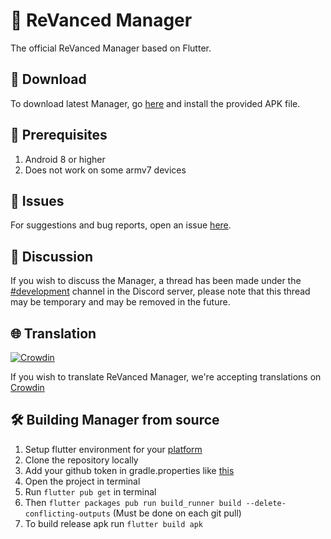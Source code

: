 # 💊 ReVanced Manager

The official ReVanced Manager based on Flutter.

## 🔽 Download
To download latest Manager, go [here](https://github.com/revanced/revanced-manager/releases/latest) and install the provided APK file.

## 📝 Prerequisites
1. Android 8 or higher
2. Does not work on some armv7 devices

## 🔴 Issues
For suggestions and bug reports, open an issue [here](https://github.com/revanced/revanced-manager/issues/new/choose).

## 💭 Discussion
If you wish to discuss the Manager, a thread has been made under the [#development](https://discord.com/channels/952946952348270622/1002922226443632761) channel in the Discord server, please note that this thread may be temporary and may be removed in the future.


## 🌐 Translation
[![Crowdin](https://badges.crowdin.net/revanced/localized.svg)](https://crowdin.com/project/revanced)

If you wish to translate ReVanced Manager, we're accepting translations on [Crowdin](https://translate.revanced.app)

## 🛠️ Building Manager from source
1. Setup flutter environment for your [platform](https://docs.flutter.dev/get-started/install)
2. Clone the repository locally
3. Add your github token in gradle.properties like [this](https://github.com/revanced/revanced-manager/blob/docs/docs/5_building-from-source.md)
4. Open the project in terminal
5. Run `flutter pub get` in terminal
6. Then `flutter packages pub run build_runner build --delete-conflicting-outputs` (Must be done on each git pull)
7. To build release apk run `flutter build apk`
